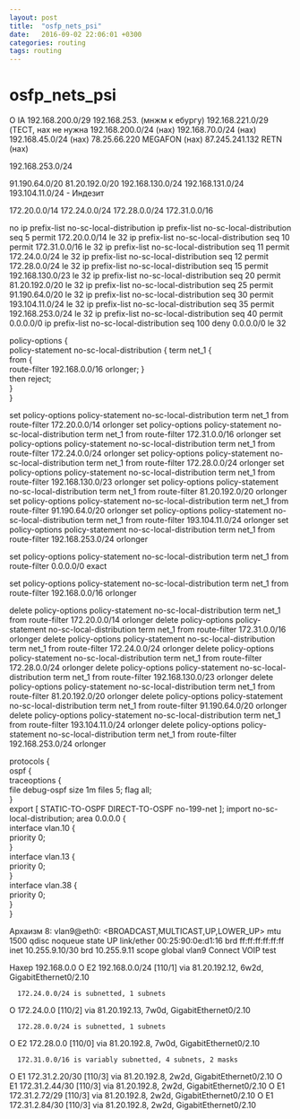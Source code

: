```yaml
---
layout: post
title:  "osfp_nets_psi"
date:   2016-09-02 22:06:01 +0300
categories: routing
tags: routing
---
```


# osfp_nets_psi
O IA     192.168.200.0/29 
192.168.253. (мнжм к ебургу)
192.168.221.0/29  (ТЕСТ, нах не нужна
192.168.200.0/24  (нах)
192.168.70.0/24 (нах)
192.168.45.0/24 (нах)
 78.25.66.220 MEGAFON (нах)
 87.245.241.132  RETN (нах)
 
192.168.253.0/24

91.190.64.0/20
81.20.192.0/20
192.168.130.0/24
192.168.131.0/24
 193.104.11.0/24  - Индезит
 
172.20.0.0/14
 172.24.0.0/24
 172.28.0.0/24
 172.31.0.0/16

 
 
 
no ip prefix-list no-sc-local-distribution
ip prefix-list no-sc-local-distribution seq 5 permit 172.20.0.0/14 le 32
ip prefix-list no-sc-local-distribution seq 10 permit 172.31.0.0/16 le 32
ip prefix-list no-sc-local-distribution seq 11 permit 172.24.0.0/24 le 32
ip prefix-list no-sc-local-distribution seq 12 permit 172.28.0.0/24 le 32
ip prefix-list no-sc-local-distribution seq 15 permit 192.168.130.0/23 le 32
ip prefix-list no-sc-local-distribution seq 20 permit 81.20.192.0/20 le 32
ip prefix-list no-sc-local-distribution seq 25 permit 91.190.64.0/20 le 32
ip prefix-list no-sc-local-distribution seq 30 permit 193.104.11.0/24 le 32
ip prefix-list no-sc-local-distribution seq 35 permit 192.168.253.0/24 le 32
ip prefix-list no-sc-local-distribution seq 40 permit 0.0.0.0/0
ip prefix-list no-sc-local-distribution seq 100 deny 0.0.0.0/0 le 32
 
 policy-options {                        
      policy-statement no-sc-local-distribution {
        term net_1 {                    
            from {                      
                route-filter 192.168.0.0/16 orlonger;
            }                           
            then reject;                
        }                               
    }                                   

 set  policy-options policy-statement no-sc-local-distribution term net_1 from route-filter 172.20.0.0/14 orlonger
 set  policy-options policy-statement no-sc-local-distribution term net_1 from route-filter 172.31.0.0/16 orlonger
  set  policy-options policy-statement no-sc-local-distribution term net_1 from route-filter 172.24.0.0/24 orlonger
 set  policy-options policy-statement no-sc-local-distribution term net_1 from route-filter 172.28.0.0/24 orlonger
 set  policy-options policy-statement no-sc-local-distribution term net_1 from route-filter 192.168.130.0/23 orlonger
 set  policy-options policy-statement no-sc-local-distribution term net_1 from route-filter 81.20.192.0/20 orlonger
 set  policy-options policy-statement no-sc-local-distribution term net_1 from route-filter 91.190.64.0/20 orlonger
 set  policy-options policy-statement no-sc-local-distribution term net_1 from route-filter 193.104.11.0/24 orlonger
 set  policy-options policy-statement no-sc-local-distribution term net_1 from route-filter 192.168.253.0/24 orlonger
 
 set  policy-options policy-statement no-sc-local-distribution term net_1 from route-filter 0.0.0.0/0 exact

 set  policy-options policy-statement no-sc-local-distribution term net_1 from route-filter 192.168.0.0/16 orlonger

 delete  policy-options policy-statement no-sc-local-distribution term net_1 from route-filter 172.20.0.0/14 orlonger
 delete  policy-options policy-statement no-sc-local-distribution term net_1 from route-filter 172.31.0.0/16 orlonger
delete policy-options policy-statement no-sc-local-distribution term net_1 from route-filter 172.24.0.0/24 orlonger
delete policy-options policy-statement no-sc-local-distribution term net_1 from route-filter 172.28.0.0/24 orlonger
 delete  policy-options policy-statement no-sc-local-distribution term net_1 from route-filter 192.168.130.0/23 orlonger
 delete  policy-options policy-statement no-sc-local-distribution term net_1 from route-filter 81.20.192.0/20 orlonger
 delete policy-options policy-statement no-sc-local-distribution term net_1 from route-filter 91.190.64.0/20 orlonger
 delete policy-options policy-statement no-sc-local-distribution term net_1 from route-filter 193.104.11.0/24 orlonger
 delete  policy-options policy-statement no-sc-local-distribution term net_1 from route-filter 192.168.253.0/24 orlonger

 protocols {                             
    ospf {                              
        traceoptions {                  
            file debug-ospf size 1m files 5;
            flag all;                   
        }                               
        export [ STATIC-TO-OSPF DIRECT-TO-OSPF no-199-net ];
        import no-sc-local-distribution;
        area 0.0.0.0 {                  
            interface vlan.10 {         
                priority 0;             
            }                           
            interface vlan.13 {         
                priority 0;             
            }                           
            interface vlan.38 {         
                priority 0;             
            }                           
        }                               

 
Архаизм
8: vlan9@eth0: <BROADCAST,MULTICAST,UP,LOWER_UP> mtu 1500 qdisc noqueue state UP 
    link/ether 00:25:90:0e:d1:16 brd ff:ff:ff:ff:ff:ff
    inet 10.255.9.10/30 brd 10.255.9.11 scope global vlan9
Connect VOIP test

Нахер 192.168.0.0
O E2  192.168.0.0/24 [110/1] via 81.20.192.12, 6w2d, GigabitEthernet0/2.10



      172.24.0.0/24 is subnetted, 1 subnets
O        172.24.0.0 [110/2] via 81.20.192.13, 7w0d, GigabitEthernet0/2.10


      172.28.0.0/24 is subnetted, 1 subnets
O E2     172.28.0.0 [110/0] via 81.20.192.8, 7w0d, GigabitEthernet0/2.10

      172.31.0.0/16 is variably subnetted, 4 subnets, 2 masks
O E1     172.31.2.20/30 [110/3] via 81.20.192.8, 2w2d, GigabitEthernet0/2.10
O E1     172.31.2.44/30 [110/3] via 81.20.192.8, 2w2d, GigabitEthernet0/2.10
O E1     172.31.2.72/29 [110/3] via 81.20.192.8, 2w2d, GigabitEthernet0/2.10
O E1     172.31.2.84/30 [110/3] via 81.20.192.8, 2w2d, GigabitEthernet0/2.10

